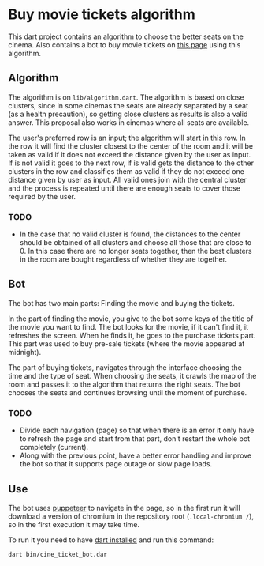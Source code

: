# Buy movie tickets algorithm

This dart project contains an algorithm to choose the better seats on the cinema.
Also contains a bot to buy movie tickets on [this page](https://www.cinemark-peru.com) using this algorithm.

## Algorithm

The algorithm is on `lib/algorithm.dart`. The algorithm is based on close clusters, since in
some cinemas the seats are already separated by a seat (as a health precaution),
so getting close clusters as results is also a valid answer. This proposal also works in
cinemas where all seats are available.

The user's preferred row is an input; the algorithm will start in this row. In the row it will find 
the cluster closest to the center of the room and it will be taken as valid if it does not exceed
the distance given by the user as input. If is not valid it goes to the next row, if is valid
gets the distance to the other clusters in the row and classifies them as valid if they do not exceed one
distance given by user as input. All valid ones join with the central cluster and the process is repeated
until there are enough seats to cover those required by the user.

### TODO

- In the case that no valid cluster is found, the distances to the center should be obtained
  of all clusters and choose all those that are close to 0. In this case there are no longer seats together,
  then the best clusters in the room are bought regardless of whether they are together.
  
## Bot

The bot has two main parts: Finding the movie and buying the tickets.

In the part of finding the movie, you give to the bot some keys of the title of the movie you want to find.
The bot looks for the movie, if it can't find it, it refreshes the screen. When he finds it, he goes to the
purchase tickets part. This part was used to buy pre-sale tickets (where the movie appeared at midnight).

The part of buying tickets, navigates through the interface choosing the time and the type of seat.
When choosing the seats, it crawls the map of the room and passes it to the algorithm that returns
the right seats. The bot chooses the seats and continues browsing until the moment of purchase.

### TODO

- Divide each navigation (page) so that when there is an error it only have to refresh the page and
  start from that part, don't restart the whole bot completely (current).
- Along with the previous point, have a better error handling and improve the bot so that it supports
  page outage or slow page loads.  
  
## Use

The bot uses [puppeteer](https://pub.dev/packages/puppeteer) to navigate in the page, so in
the first run it will download a version of chromium in the repository root (`.local-chromium /`),
so in the first execution it may take time.

To run it you need to have [dart installed](https://dart.dev/get-dart) and run this command:

```bash
dart bin/cine_ticket_bot.dar
```
